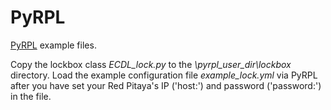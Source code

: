 PyRPL
===================
[PyRPL](https://github.com/lneuhaus/pyrpl) example files. 

Copy the lockbox class *ECDL_lock.py* to the *\pyrpl_user_dir\lockbox* directory. Load the example configuration file *example_lock.yml* via PyRPL after you have set your Red Pitaya's IP ('host:') and password ('password:') in the file.